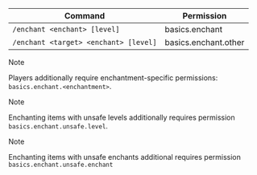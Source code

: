 | Command                               | Permission           |
|---------------------------------------|----------------------|
| `/enchant <enchant> [level]`          | basics.enchant       |
| `/enchant <target> <enchant> [level]` | basics.enchant.other |

> [!NOTE]  
> Players additionally require enchantment-specific permissions: `basics.enchant.<enchantment>`.

> [!NOTE]  
> Enchanting items with unsafe levels additionally requires permission `basics.enchant.unsafe.level`.

> [!NOTE]
> Enchanting items with unsafe enchants additional requires permission `basics.enchant.unsafe.enchant`
